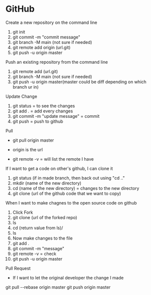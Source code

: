 # GitHub

Create a new repository on the command line
1. git init
2. git commit -m "commit message"
3. git branch -M main (not sure if needed)
4. git remote add origin (url.git)
5. git push -u origin master

Push an existing repository from the command line
1. git remote add (url.git)
2. git branch -M main (not sure if needed)
3. git push -u origin master(master could be diff depending on which branch ur in)


Update Change
1. git status = to see the changes
2. git add . = add every changes
3. git commit -m "update message" = commit
4. git push = push to github

Pull
* git pull origin master 
* origin is the url


* git remote -v = will list the remote I have

If I want to get a code on other's github, I can clone it
1. git status (if in made branch, then back out using "cd .."
2. mkdir (name of the new directory)
3. cd (name of the new directory) = changes to the new directory
4. git clone (url of the github code that we want to copy)


When I want to make chagnes to the open source code on github
1. Click Fork
2. git clone (url of the forked repo)
3. ls
4. cd (return value from ls)/
5. ls
6. Now make changes to the file
7. git add .
8. git commit -m "message"
9. git remote -v = check
10. git push -u origin master

Pull Request
 * If I want to let the original developer the change I made


git pull --rebase origin master git push origin master
